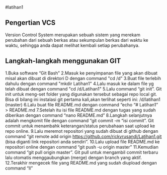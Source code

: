 #latihan1

## Pengertian VCS
Version Control System merupakan sebuah sistem yang merekam perubahan dari sebuah berkas atau sekumpulan berkas dari waktu ke waktu,
sehingga anda dapat melihat kembali setiap perubahanya.

## Langkah-langkah menggunakan GIT
1.Buka software “Git Bash”
2.Masuk ke penyimpanan file yang akan dibuat misal akan dibuat di direktori D dengan command "cd /d”
3.Buat file terlebih dahulu dengan command "mkdir Latihan1"
4.Lalu masuk ke dalam file yg telah dibuat dengan command "cd /d/Latihan1"
5.Lalu command “git init”. Git init untuk meng-set folder yang digunakan tersebut sebagai repo local git. Bisa di bilang ini instalasi git pertama kali,akan terlihat seperti ini: /d/latihan1 (master)
6.Lalu buat file README.md dengan command “echo “# Latihan1” > README.md
7.Setelah itu isi file README.md dengan tugas yang sudah diberikan dengan command “nano README.md”
8.Langkah selanjutnya adalah mengkomit file dengan command “git commit -m “isi commit”. Git commit untuk menambahk keterangan/status perubahaan saat upload ke repo online.
9.Lalu meremot repositori yang sudah dibuat di github dengan command “git remote add origin https://github.com/rickyrusandi/Latihan1.git (bisa diganti link repositori anda sendiri”.
10.Lalu upload file README.md ke repositori online dengan command “git push -u origin master”
11.Kemudian command “git pull origin master”. Git pull untuk mengambil commit terbaru lalu otomatis menggaubungkan (merge) dengan branch yang aktif.
12.Terakhir mengecek file yang README.md yang sudah diupload dengan command “ll”
